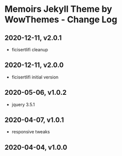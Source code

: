# Memoirs Jekyll Theme by WowThemes - Change Log

## 2020-12-11, v2.0.1
- ficisertlifi cleanup

## 2020-12-11, v2.0.0
- ficisertlifi initial version

## 2020-05-06, v1.0.2
- jquery 3.5.1

## 2020-04-07, v1.0.1
- responsive tweaks

## 2020-04-04, v1.0.0

